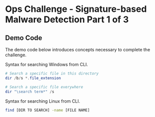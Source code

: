 # Ops Challenge - Signature-based Malware Detection Part 1 of 3

## Demo Code

The demo code below introduces concepts necessary to complete the challenge.

Syntax for searching Windows from CLI.

```powershell
# Search a specific file in this directory
dir /b/s *.file_extension

# Search a specific file everywhere
dir "\search term*" /s
```

Syntax for searching Linux from CLI.

```bash
find [DIR TO SEARCH] -name [FILE NAME]
```

